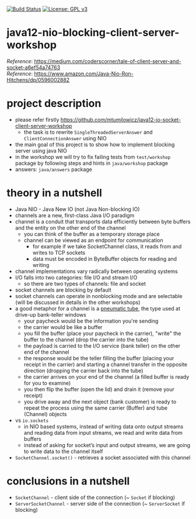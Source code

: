 [![Build Status](https://travis-ci.com/mtumilowicz/java12-nio-blocking-client-server-workshop.svg?branch=master)](https://travis-ci.com/mtumilowicz/java12-nio-blocking-client-server-workshop)
[![License: GPL v3](https://img.shields.io/badge/License-GPLv3-blue.svg)](https://www.gnu.org/licenses/gpl-3.0)

# java12-nio-blocking-client-server-workshop

_Reference_: https://medium.com/coderscorner/tale-of-client-server-and-socket-a6ef54a74763  
_Reference_: https://www.amazon.com/Java-Nio-Ron-Hitchens/dp/0596002882

# project description
* please refer firstly https://github.com/mtumilowicz/java12-io-socket-client-server-workshop
    * the task is to rewrite `SingleThreadedServerAnswer` and `ClientConnectionAnswer` using NIO
* the main goal of this project is to show how to implement blocking server using java NIO
* in the workshop we will try to fix failing tests from `test/workshop` package by following steps and hints in
`java/workshop` package
* answers: `java/answers` package

# theory in a nutshell
* Java NIO - Java New IO (not Java Non-blocking IO)
* channels are a new, first-class Java I/O paradigm
* channel is a conduit that transports data efficiently between byte buffers and the entity on the other end 
of the channel
    * you can think of the buffer as a temporary storage place
    * channel can be viewed as an endpoint for communication
        * for example if we take SocketChannel class, it reads from and writes to TCP sockets
        * data must be encoded in ByteBuffer objects for reading and writing
* channel implementations vary radically between operating systems
* I/O falls into two categories: file I/O and stream I/O
    * so there are two types of channels: file and socket
* socket channels are blocking by default
* socket channels can operate in nonblocking mode and are selectable (will be discussed in details in the other 
workshops)
* a good metaphor for a channel is a
  [pneumatic tube](https://en.wikipedia.org/wiki/Pneumatic_tube#In_money_transfer), 
  the type used at drive-up bank-teller windows
    * your paycheck would be the information you're sending
    * the carrier would be like a buffer
    * you fill the buffer (place your paycheck in the carrier), "write" the buffer to
    the channel (drop the carrier into the tube)
    * the payload is carried to the I/O service (bank
    teller) on the other end of the channel
    * the response would be the teller filling the buffer (placing your receipt in the carrier) and
    starting a channel transfer in the opposite direction (dropping the carrier back into the tube)
    * the carrier arrives on your end of the channel (a filled buffer is ready for you to examine)
    * you then flip the buffer (open the lid) and drain it (remove your receipt)
    * you drive away and the next object (bank customer) is ready to repeat the process using the same carrier (Buffer)
    and tube (Channel) objects
* vs `io.sockets`
    * in NIO based systems, instead of writing data onto output streams
      and reading data from input streams, we read and write data from buffers
    * instead of asking for socket’s input and output streams, we are going to write data to the channel itself
* `SocketChannel.socket()` - retrieves a socket associated with this channel

# conclusions in a nutshell
* `SocketChannel` - client side of the connection (~ `Socket` if blocking)
* `ServerSocketChannel` - server side of the connection (~ `ServerSocket` if blocking)
